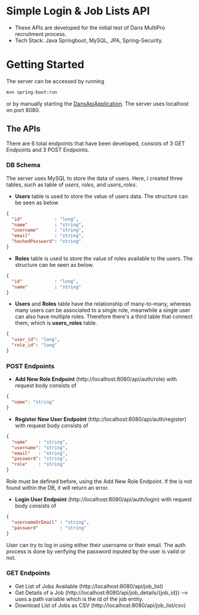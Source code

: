 # Simple Login & Job Lists API

* These APIs are developed for the initial test of Dans MultiPro recruitment process.
* Tech Stack: Java Springboot, MySQL, JPA, Spring-Security.

# Getting Started
The server can be accessed by running 
```bash
mvn spring-boot:run
```
or by manually starting the [DansApiApplication](src/main/java/dev/baskorowicaksono/dansapi/DansApiApplication.java). The server uses localhost on port 8080.
## The APIs
There are 6 total endpoints that have been developed, consists of 3 GET Endpoints and 3 POST Endpoints.

### DB Schema
The server uses MySQL to store the data of users. Here, i created three tables, such as table of _users_, _roles_, and _users_roles_.
* **Users** table is used to store the value of users data. The structure can be seen as below

```json
{
  "id"            : "long",
  "name"          : "string",
  "username"      : "string",
  "email"         : "string",
  "hashedPassword": "string"
}
```
* **Roles** table is used to store the value of roles available to the users. The structure can be seen as below.
```json
{
  "id"            : "long",
  "name"          : "string"
}
```
* **Users** and **Roles** table have the relationship of many-to-many, whereas many users can be associated to a single role, meanwhile a single user can also have multiple roles. Therefore there's a third table that connect them, which is **users_roles** table.

```json
{
  "user_id": "long",
  "role_id": "long"
}
```
### POST Endpoints
* **Add New Role Endpoint** (http://localhost:8080/api/auth/role) with request body consists of

```json
{
  "name": "string"
}
```

* **Register New User Endpoint** (http://localhost:8080/api/auth/register) with request body consists of

```json
{
  "name"    : "string",
  "username": "string",
  "email"   : "string",
  "password": "string",
  "role"    : "string"
}
```
Role must be defined before, using the Add New Role Endpoint. If the is not found within the DB, it will return an error.

* **Login User Endpoint** (http://localhost:8080/api/auth/login) with request body consists of

```json
{
  "usernameOrEmail" : "string",
  "password"        : "string"
}
```
User can try to log in using either their username or their email. The auth process is done by verifying the password inputed by the user is valid or not.

### GET Endpoints
* Get List of Jobs Available (http://localhost:8080/api/job_list)
* Get Details of a Job (http://localhost:8080/api/job_details/{job_id}) --> uses a path variable which is the id of the job entity.
* Download List of Jobs as CSV (http://localhost:8080/api/job_list/csv)
